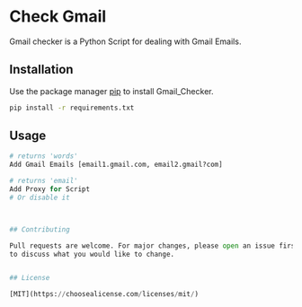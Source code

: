 # Check Gmail

Gmail checker is a Python Script for dealing with Gmail Emails.

## Installation

Use the package manager [pip](https://pip.pypa.io/en/stable/) to install Gmail_Checker.

```bash
pip install -r requirements.txt
```

## Usage

```python
# returns 'words'
Add Gmail Emails [email1.gmail.com, email2.gmail?com]

# returns 'email'
Add Proxy for Script 
# Or disable it 



## Contributing

Pull requests are welcome. For major changes, please open an issue first
to discuss what you would like to change.


## License

[MIT](https://choosealicense.com/licenses/mit/)
